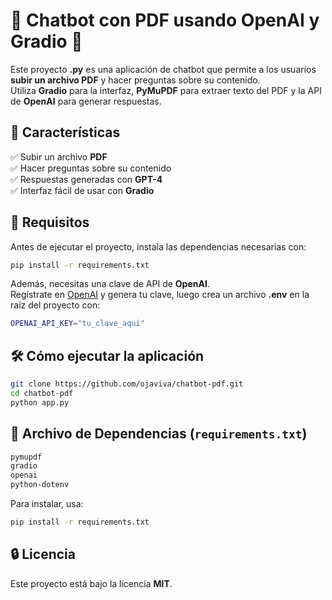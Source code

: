 # 🤖 Chatbot con PDF usando OpenAI y Gradio 🤖

Este proyecto **.py** es una aplicación de chatbot que permite a los usuarios **subir un archivo PDF** y hacer preguntas sobre su contenido.  
Utiliza **Gradio** para la interfaz, **PyMuPDF** para extraer texto del PDF y la API de **OpenAI** para generar respuestas.

## 🚀 Características
✅ Subir un archivo **PDF**  
✅ Hacer preguntas sobre su contenido  
✅ Respuestas generadas con **GPT-4**  
✅ Interfaz fácil de usar con **Gradio**  

## 📌 Requisitos
Antes de ejecutar el proyecto, instala las dependencias necesarias con:

```bash
pip install -r requirements.txt
```

Además, necesitas una clave de API de **OpenAI**.  
Regístrate en [OpenAI](https://openai.com/) y genera tu clave, luego crea un archivo **.env** en la raíz del proyecto con:

```bash
OPENAI_API_KEY="tu_clave_aquí"
```

## 🛠 Cómo ejecutar la aplicación

```bash
git clone https://github.com/ojaviva/chatbot-pdf.git
cd chatbot-pdf
python app.py
```

## 📜 Archivo de Dependencias (`requirements.txt`)

```txt
pymupdf
gradio
openai
python-dotenv
```

Para instalar, usa:

```bash
pip install -r requirements.txt
```

## 🔒 Licencia
Este proyecto está bajo la licencia **MIT**.
